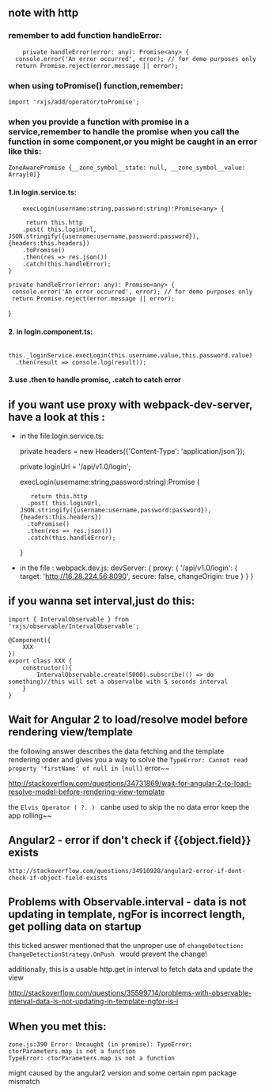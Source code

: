 ## note with http

### remember to add function handleError:

	    private handleError(error: any): Promise<any> {
	  console.error('An error occurred', error); // for demo purposes only
	  return Promise.reject(error.message || error);

### when using toPromise() function,remember:

	import 'rxjs/add/operator/toPromise';

### when you provide a function with promise in a  service,remember to handle the promise when you call the function in some component,or you might be caught in an error like this:
	ZoneAwarePromise {__zone_symbol__state: null, __zone_symbol__value: Array[0]}

#### 1.in login.service.ts:
	    execLogin(username:string,password:string):Promise<any> {

         return this.http
        .post( this.loginUrl, JSON.stringify({username:username,password:password}), {headers:this.headers})
        .toPromise()
        .then(res => res.json())
        .catch(this.handleError);
    }

    private handleError(error: any): Promise<any> {
     console.error('An error occurred', error); // for demo purposes only
     return Promise.reject(error.message || error);
}

#### 2. in login.component.ts:
	
      this._loginService.execLogin(this.username.value,this.password.value)
      .then(result => console.log(result));

#### 3.use .then to handle promise, .catch to catch error

## if you want use proxy with webpack-dev-server, have a look at this :

* in the file:login.service.ts:

    private headers = new Headers({'Content-Type': 'application/json'});

    private loginUrl = '/api/v1.0/login';

    execLogin(username:string,password:string):Promise<any> {

         return this.http
        .post( this.loginUrl, JSON.stringify({username:username,password:password}), {headers:this.headers})
        .toPromise()
        .then(res => res.json())
        .catch(this.handleError);
    }

* in the file : 	webpack.dev.js:
	    devServer: {
      proxy: {
      '/api/v1.0/login': {
        target: 'http://16.28.224.56:8090',
        secure: false,
        changeOrigin: true
      }
    }
    }
	
## if you wanna set interval,just do this:

	import { IntervalObservable } from 'rxjs/observable/IntervalObservable';

	@Component({
		XXX
	})
	export class XXX {
		constructor(){
			IntervalObservable.create(5000).subscribe(() => do something)//this will set a observalbe with 5 seconds interval
		}
	}


##  Wait for Angular 2 to load/resolve model before rendering view/template

the following answer describes the data fetching and the template rendering order and gives you a way to solve the `TypeError: Cannot read property 'firstName' of null in [null]` error~~

http://stackoverflow.com/questions/34731869/wait-for-angular-2-to-load-resolve-model-before-rendering-view-template

the `Elvis Operator ( ?. ) ` canbe used to skip the no data error keep the app rolling~~


##  Angular2 - error if don't check if {{object.field}} exists

	http://stackoverflow.com/questions/34910928/angular2-error-if-dont-check-if-object-field-exists
	
##  Problems with Observable.interval - data is not updating in template, ngFor is incorrect length, get polling data on startup


this ticked answer mentioned that the unproper use of  `changeDetection: ChangeDetectionStrategy.OnPush ` would prevent the change!

additionally, this is a usable http.get in interval to fetch data and update the view

http://stackoverflow.com/questions/35599714/problems-with-observable-interval-data-is-not-updating-in-template-ngfor-is-i

## When you met this:
	zone.js:390 Error: Uncaught (in promise): TypeError: ctorParameters.map is not a function
	TypeError: ctorParameters.map is not a function

might caused by the angular2 version and some certain npm package mismatch
